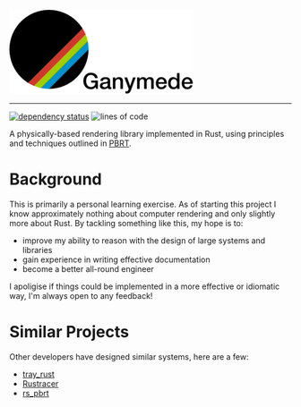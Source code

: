 ![Ganymede](/assets/logo.png?raw=true "Ganymede")

------------

 [![dependency status](https://deps.rs/repo/github/MichaelByrneAU/Ganymede/status.svg)](https://deps.rs/repo/github/MichaelByrneAU/Ganymede) ![lines of code](https://tokei.rs/b1/github/MichaelByrneAU/Ganymede?category=code "Lines of Code")

A physically-based rendering library implemented in Rust, using principles and techniques outlined in [PBRT](http://www.pbrt.org/ "PBRT"). 

# Background
This is primarily a personal learning exercise. As of starting this project I know approximately nothing about computer rendering and only slightly more about Rust. By tackling something like this, my hope is to:
- improve my ability to reason with the design of large systems and libraries
- gain experience in writing effective documentation
- become a better all-round engineer

I apoligise if things could be implemented in a more effective or idiomatic way, I'm always open to any feedback!

# Similar Projects
Other developers have designed similar systems, here are a few:
- [tray_rust](https://github.com/TwinkleBear/tray_rust "tray_rust")
- [Rustracer](https://bitbucket.org/abusch/rustracer/src/master/ "Rustracer")
- [rs_pbrt](https://github.com/wahn/rs_pbrt "rs_pbrt")

